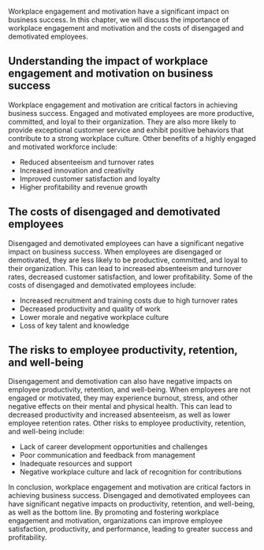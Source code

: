 
Workplace engagement and motivation have a significant impact on business success. In this chapter, we will discuss the importance of workplace engagement and motivation and the costs of disengaged and demotivated employees.

Understanding the impact of workplace engagement and motivation on business success
-----------------------------------------------------------------------------------

Workplace engagement and motivation are critical factors in achieving business success. Engaged and motivated employees are more productive, committed, and loyal to their organization. They are also more likely to provide exceptional customer service and exhibit positive behaviors that contribute to a strong workplace culture. Other benefits of a highly engaged and motivated workforce include:

* Reduced absenteeism and turnover rates
* Increased innovation and creativity
* Improved customer satisfaction and loyalty
* Higher profitability and revenue growth

The costs of disengaged and demotivated employees
-------------------------------------------------

Disengaged and demotivated employees can have a significant negative impact on business success. When employees are disengaged or demotivated, they are less likely to be productive, committed, and loyal to their organization. This can lead to increased absenteeism and turnover rates, decreased customer satisfaction, and lower profitability. Some of the costs of disengaged and demotivated employees include:

* Increased recruitment and training costs due to high turnover rates
* Decreased productivity and quality of work
* Lower morale and negative workplace culture
* Loss of key talent and knowledge

The risks to employee productivity, retention, and well-being
-------------------------------------------------------------

Disengagement and demotivation can also have negative impacts on employee productivity, retention, and well-being. When employees are not engaged or motivated, they may experience burnout, stress, and other negative effects on their mental and physical health. This can lead to decreased productivity and increased absenteeism, as well as lower employee retention rates. Other risks to employee productivity, retention, and well-being include:

* Lack of career development opportunities and challenges
* Poor communication and feedback from management
* Inadequate resources and support
* Negative workplace culture and lack of recognition for contributions

In conclusion, workplace engagement and motivation are critical factors in achieving business success. Disengaged and demotivated employees can have significant negative impacts on productivity, retention, and well-being, as well as the bottom line. By promoting and fostering workplace engagement and motivation, organizations can improve employee satisfaction, productivity, and performance, leading to greater success and profitability.

